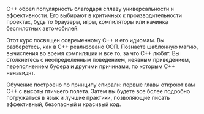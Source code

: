 C++ обрел популярность благодаря сплаву универсальности и эффективности. Его выбирают в критичных к производительности проектах, будь то браузеры, игры, компиляторы или начинка беспилотных автомобилей.

Этот курс посвящен современному C++ и его идиомам. Вы разберетесь, как в C++ реализовано ООП. Познаете шаблонную магию, вычисления во время компиляции и все то, за что C++ любят. Вы столкнетесь с неопределенным поведением, неявным приведением, переполнением буфера и другими причинами, по которым C++ ненавидят.

Обучение построено по принципу спирали: первые главы откроют вам C++ с высоты птичьего полета. Затем вы будете все более подробно погружаться в язык и лучшие практики, позволяющие писать эффективный, безопасный и красивый код.